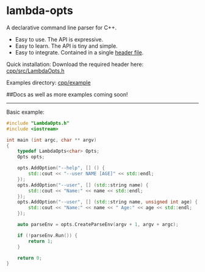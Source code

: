 # lambda-opts

A declarative command line parser for C++.

* Easy to use. The API is expressive.
* Easy to learn. The API is tiny and simple.
* Easy to integrate. Contained in a single [header file](cpp/src/LambdaOpts.h?ts=4).

Quick installation: Download the required header here: [cpp/src/LambdaOpts.h](cpp/src/LambdaOpts.h?ts=4)

Examples directory: [cpp/example](cpp/src/example)

##Docs as well as more examples coming soon!

--------------

Basic example:
```cpp
#include "LambdaOpts.h"
#include <iostream>

int main (int argc, char ** argv)
{
	typedef LambdaOpts<char> Opts;
	Opts opts;

	opts.AddOption("--help", [] () {
		std::cout << "--user NAME [AGE]" << std::endl;
	});
	opts.AddOption("--user", [] (std::string name) {
		std::cout << "Name:" << name << std::endl;
	});
	opts.AddOption("--user", [] (std::string name, unsigned int age) {
		std::cout << "Name:" << name << " Age:" << age << std::endl;
	});

	auto parseEnv = opts.CreateParseEnv(argv + 1, argv + argc);

	if (!parseEnv.Run()) {
		return 1;
	}

	return 0;
}
```


